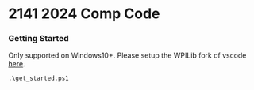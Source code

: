 # 2141 2024 Comp Code

### Getting Started

Only supported on Windows10+. Please setup the WPILib fork of vscode [here](https://docs.wpilib.org/en/stable/docs/zero-to-robot/step-2/wpilib-setup.html).
```
.\get_started.ps1
```